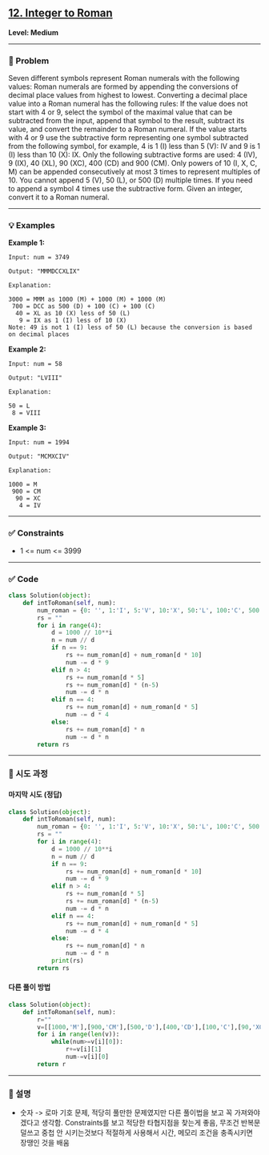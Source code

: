 ## [12. Integer to Roman](https://leetcode.com/problems/integer-to-roman/description/?envType=study-plan-v2&envId=top-interview-150)
**Level: Medium**

---

### 📝 Problem

Seven different symbols represent Roman numerals with the following values:
Roman numerals are formed by appending the conversions of decimal place values from highest to lowest. Converting a decimal place value into a Roman numeral has the following rules:
If the value does not start with 4 or 9, select the symbol of the maximal value that can be subtracted from the input, append that symbol to the result, subtract its value, and convert the remainder to a Roman numeral.
If the value starts with 4 or 9 use the subtractive form representing one symbol subtracted from the following symbol, for example, 4 is 1 (I) less than 5 (V): IV and 9 is 1 (I) less than 10 (X): IX. Only the following subtractive forms are used: 4 (IV), 9 (IX), 40 (XL), 90 (XC), 400 (CD) and 900 (CM).
Only powers of 10 (I, X, C, M) can be appended consecutively at most 3 times to represent multiples of 10. You cannot append 5 (V), 50 (L), or 500 (D) multiple times. If you need to append a symbol 4 times use the subtractive form.
Given an integer, convert it to a Roman numeral.

---

### 💡 Examples

**Example 1:**
```text
Input: num = 3749

Output: "MMMDCCXLIX"

Explanation:

3000 = MMM as 1000 (M) + 1000 (M) + 1000 (M)
 700 = DCC as 500 (D) + 100 (C) + 100 (C)
  40 = XL as 10 (X) less of 50 (L)
   9 = IX as 1 (I) less of 10 (X)
Note: 49 is not 1 (I) less of 50 (L) because the conversion is based on decimal places
```

**Example 2:**
```text
Input: num = 58

Output: "LVIII"

Explanation:

50 = L
 8 = VIII
```

**Example 3:**
```text
Input: num = 1994

Output: "MCMXCIV"

Explanation:

1000 = M
 900 = CM
  90 = XC
   4 = IV
```

---

### ✅ Constraints
- 1 <= num <= 3999

---

### ✅ Code

```python
class Solution(object):
    def intToRoman(self, num):
        num_roman = {0: '', 1:'I', 5:'V', 10:'X', 50:'L', 100:'C', 500:'D', 1000:'M'} #딕셔너리로 매치 시켜서 물기
        rs = ""                                                                       #문자열 복사
        for i in range(4):                                                            #자릿 수 제한으로 1000, 100, 10, 1만 검사하면 됨
            d = 1000 // 10**i                                                         #10의 승수를 이용
            n = num // d                                                              #각 자릿수별 값 받아오기
            if n == 9:                                                                #  9, 4 등 특수 값은 미리 설정해주기
                rs += num_roman[d] + num_roman[d * 10]
                num -= d * 9
            elif n > 4:
                rs += num_roman[d * 5]
                rs += num_roman[d] * (n-5)
                num -= d * n
            elif n == 4:
                rs += num_roman[d] + num_roman[d * 5]
                num -= d * 4
            else:                                                                    #나머지 기타 값 들은 그냥 집어넣기
                rs += num_roman[d] * n
                num -= d * n
        return rs
```

---

### 🔁 시도 과정

#### 마지막 시도 (정답)
```python
class Solution(object):
    def intToRoman(self, num):
        num_roman = {0: '', 1:'I', 5:'V', 10:'X', 50:'L', 100:'C', 500:'D', 1000:'M'}
        rs = ""
        for i in range(4):
            d = 1000 // 10**i
            n = num // d
            if n == 9:
                rs += num_roman[d] + num_roman[d * 10]
                num -= d * 9
            elif n > 4:
                rs += num_roman[d * 5]
                rs += num_roman[d] * (n-5)
                num -= d * n
            elif n == 4:
                rs += num_roman[d] + num_roman[d * 5]
                num -= d * 4
            else:
                rs += num_roman[d] * n
                num -= d * n
            print(rs)
        return rs
```

#### 다른 풀이 방법
```python
class Solution(object):
    def intToRoman(self, num):
        r=""
        v=[[1000,'M'],[900,'CM'],[500,'D'],[400,'CD'],[100,'C'],[90,'XC'],[50,'L'],[40,'XL'],[10,'X'],[9,'IX'],[5,'V'],[4,'IV'],[1,'I']] #이런식으로 무식하게 넣어도 되는지 몰랐음
        for i in range(len(v)):                                                                                                          #제한적인 상황에선 반복문 이렇게 쓰는게 좋다는걸 배움
            while(num>=v[i][0]):                                                                                                         #무식하긴 하지만 확실한 방법, 애초에 숫자 제한이 걸려있는걸 확인했어야함
                r+=v[i][1]
                num-=v[i][0]
        return r
```

---

### 📌 설명
- 숫자 -> 로마 기호 문제, 적당히 풀만한 문제였지만 다른 풀이법을 보고 꼭 가져와야겠다고 생각함. Constraints를 보고 적당한 타협지점을 찾는게 좋음, 무조건 반복문 덜쓰고 중첩 안 시키는것보다 적절하게 사용해서 시간, 메모리 조건을 충족시키면 장땡인 것을 배움